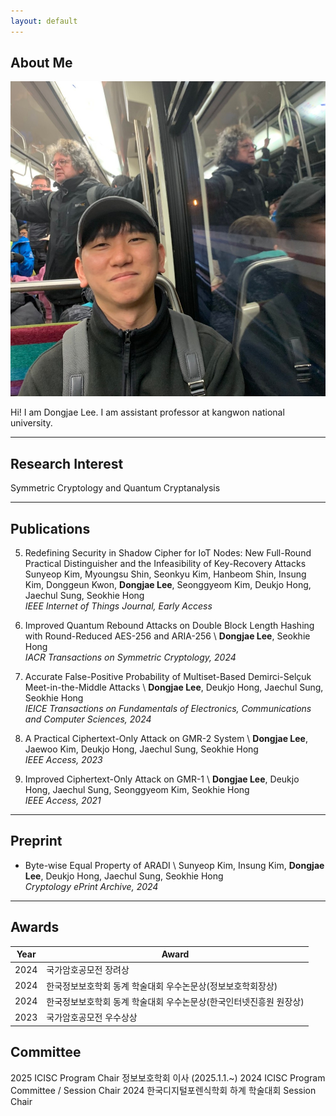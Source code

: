 ```yaml
---
layout: default
---
```


## About Me

<img class="profile-picture" src="face.jpg">

Hi! I am Dongjae Lee. I am assistant professor at kangwon national university.

---

## Research Interest

Symmetric Cryptology and Quantum Cryptanalysis

---

## Publications

5. Redefining Security in Shadow Cipher for IoT Nodes: New Full-Round Practical Distinguisher and the Infeasibility of Key-Recovery Attacks
Sunyeop Kim, Myoungsu Shin, Seonkyu Kim, Hanbeom Shin, Insung Kim, Donggeun Kwon, **Dongjae Lee**, Seonggyeom Kim, Deukjo Hong, Jaechul Sung, Seokhie Hong  
*IEEE Internet of Things Journal, Early Access*

4. Improved Quantum Rebound Attacks on Double Block Length Hashing with Round-Reduced AES-256 and ARIA-256 \\
**Dongjae Lee**, Seokhie Hong  
*IACR Transactions on Symmetric Cryptology, 2024*

3. Accurate False-Positive Probability of Multiset-Based Demirci-Selçuk Meet-in-the-Middle Attacks \\
**Dongjae Lee**, Deukjo Hong, Jaechul Sung, Seokhie Hong  
*IEICE Transactions on Fundamentals of Electronics, Communications and Computer Sciences, 2024*

2. A Practical Ciphertext-Only Attack on GMR-2 System \\
**Dongjae Lee**, Jaewoo Kim, Deukjo Hong, Jaechul Sung, Seokhie Hong  
*IEEE Access, 2023*

1. Improved Ciphertext-Only Attack on GMR-1 \\
**Dongjae Lee**, Deukjo Hong, Jaechul Sung, Seonggyeom Kim, Seokhie Hong  
*IEEE Access, 2021*

---

## Preprint

- Byte-wise Equal Property of ARADI \\
Sunyeop Kim, Insung Kim, **Dongjae Lee**, Deukjo Hong, Jaechul Sung, Seokhie Hong  
*Cryptology ePrint Archive, 2024*

---

## Awards

Year | Award 
-----|-------
2024 | 국가암호공모전 장려상
2024 | 한국정보보호학회 동계 학술대회 우수논문상(정보보호학회장상)
2024 | 한국정보보호학회 동계 학술대회 우수논문상(한국인터넷진흥원 원장상)
2023 | 국가암호공모전 우수상상

## Committee
2025 ICISC Program Chair
정보보호학회 이사 (2025.1.1.~)
2024 ICISC Program Committee / Session Chair
2024 한국디지털포렌식학회 하계 학술대회 Session Chair